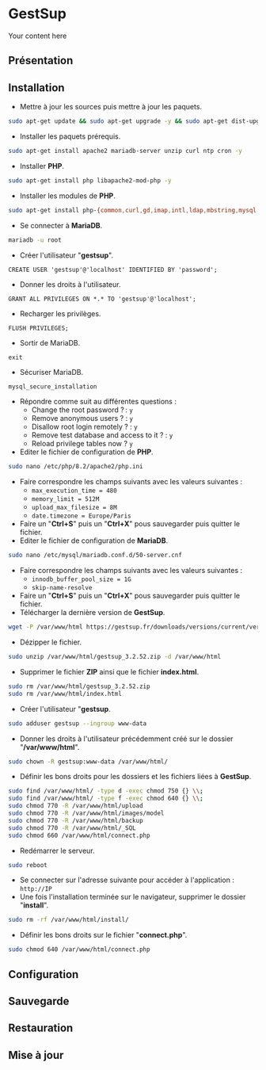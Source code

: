 # GestSup
Your content here

## Présentation

## Installation
- Mettre à jour les sources puis mettre à jour les paquets.
```bash
sudo apt-get update && sudo apt-get upgrade -y && sudo apt-get dist-upgrade -y
```
- Installer les paquets prérequis.
```bash
sudo apt-get install apache2 mariadb-server unzip curl ntp cron -y
```
- Installer **PHP**.
```bash
sudo apt-get install php libapache2-mod-php -y
```
- Installer les modules de **PHP**.
```bash
sudo apt-get install php-{common,curl,gd,imap,intl,ldap,mbstring,mysql,xml,zip} -y
```
- Se connecter à **MariaDB**.
```bash
mariadb -u root
```
- Créer l'utilisateur "**gestsup**".
```mysql
CREATE USER 'gestsup'@'localhost' IDENTIFIED BY 'password';
```
- Donner les droits à l'utilisateur.
```mysql
GRANT ALL PRIVILEGES ON *.* TO 'gestsup'@'localhost';
```
- Recharger les privilèges.
```mysql
FLUSH PRIVILEGES;
```
- Sortir de MariaDB.
```mysql
exit
```
- Sécuriser MariaDB.
```bash
mysql_secure_installation
```
- Répondre comme suit au différentes questions :
	- Change the root password ? : `y` 
	- Remove anonymous users ? : `y` 
	- Disallow root login remotely ? : `y` 
	- Remove test database and access to it ? : `y` 
	- Reload privilege tables now ? `y`
- Editer le fichier de configuration de **PHP**.
```bash
sudo nano /etc/php/8.2/apache2/php.ini
```
- Faire correspondre les champs suivants avec les valeurs suivantes :
	- `max_execution_time = 480`
	- `memory_limit = 512M`
	- `upload_max_filesize = 8M`
	- `date.timezone = Europe/Paris`
- Faire un "**Ctrl+S**" puis un "**Ctrl+X**" pous sauvegarder puis quitter le fichier.
- Editer le fichier de configuration de **MariaDB**.
```bash
sudo nano /etc/mysql/mariadb.conf.d/50-server.cnf
```
- Faire correspondre les champs suivants avec les valeurs suivantes :
	- `innodb_buffer_pool_size = 1G`
	- `skip-name-resolve`
- Faire un "**Ctrl+S**" puis un "**Ctrl+X**" pous sauvegarder puis quitter le fichier.
- Télécharger la dernière version de **GestSup**.
```bash
wget -P /var/www/html https://gestsup.fr/downloads/versions/current/version/gestsup_3.2.52.zip
```
- Dézipper le fichier.
```bash
sudo unzip /var/www/html/gestsup_3.2.52.zip -d /var/www/html
```
- Supprimer le fichier **ZIP** ainsi que le fichier **index.html**.
```bash
sudo rm /var/www/html/gestsup_3.2.52.zip
sudo rm /var/www/html/index.html
```
- Créer l'utilisateur "**gestsup**.
```bash
sudo adduser gestsup --ingroup www-data
```
- Donner les droits à l'utilisateur précédemment créé sur le dossier "**/var/www/html**".
```bash
sudo chown -R gestsup:www-data /var/www/html/
```
- Définir les bons droits pour les dossiers et les fichiers liées à **GestSup**.
```bash
sudo find /var/www/html/ -type d -exec chmod 750 {} \\;
sudo find /var/www/html/ -type f -exec chmod 640 {} \\;
sudo chmod 770 -R /var/www/html/upload
sudo chmod 770 -R /var/www/html/images/model
sudo chmod 770 -R /var/www/html/backup
sudo chmod 770 -R /var/www/html/_SQL
sudo chmod 660 /var/www/html/connect.php
```
- Redémarrer le serveur.
```bash
sudo reboot
```
- Se connecter sur l'adresse suivante pour accéder à l'application : `http://IP`
- Une fois l'installation terminée sur le navigateur, supprimer le dossier "**install**".
```bash
sudo rm -rf /var/www/html/install/
```
- Définir les bons droits sur le fichier "**connect.php**".
```bash
sudo chmod 640 /var/www/html/connect.php
```

## Configuration

## Sauvegarde

## Restauration

## Mise à jour